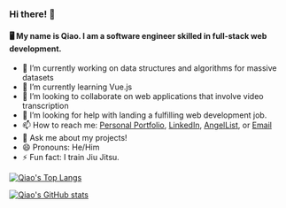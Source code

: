 ### Hi there! 👋

#### 🖥️ My name is Qiao. I am a software engineer skilled in full-stack web development.

- 🔭 I’m currently working on data structures and algorithms for massive datasets
- 🌱 I’m currently learning Vue.js
- 👯 I’m looking to collaborate on web applications that involve video transcription
- 🤔 I’m looking for help with landing a fulfilling web development job.
- 📫 How to reach me: [Personal Portfolio](https://qiaoyanghan.com/), [LinkedIn](https://www.linkedin.com/in/qiaoyanghan/), [AngelList](https://angel.co/u/qiaoyanghan), or [Email](mailto:qyhwork@gmail.com)
- 💬 Ask me about my projects!
- 😄 Pronouns: He/Him
- ⚡ Fun fact: I train Jiu Jitsu.

[![Qiao's Top Langs](https://github-readme-stats.vercel.app/api/top-langs/?username=qyhAppAcademy)](https://github.com/qyhAppAcademy/github-readme-stats)

[![Qiao's GitHub stats](https://github-readme-stats.vercel.app/api?username=qyhAppAcademy&show_icons=true&count_private=true)](https://github.com/qyhAppAcademy/github-readme-stats)
